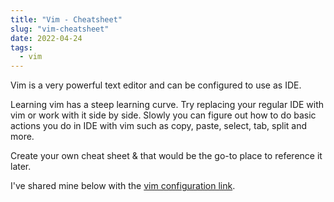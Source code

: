 ```yaml
---
title: "Vim - Cheatsheet"
slug: "vim-cheatsheet"
date: 2022-04-24
tags:
  - vim
---
```


Vim is a very powerful text editor and can be configured to use as IDE.

Learning vim has a steep learning curve. Try replacing your regular IDE with vim or work with it side by side. Slowly you can figure out how to do basic actions you do in IDE with vim such as copy, paste, select, tab, split and more. 

Create your own cheat sheet & that would be the go-to place to reference it later.

I've shared mine below with the [vim configuration link](https://gist.github.com/Big-Vi/673b11c8976d6590dd0944651f2b6e51).